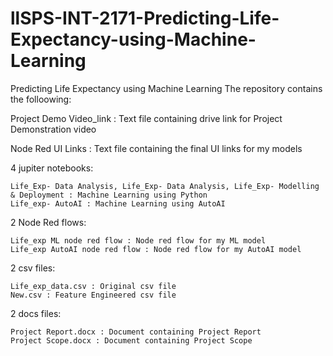 # llSPS-INT-2171-Predicting-Life-Expectancy-using-Machine-Learning
Predicting Life Expectancy using Machine Learning
The repository contains the folloowing:

Project Demo Video_link : Text file containing drive link for Project Demonstration video

Node Red UI Links : Text file containing the final UI links for my models

4 jupiter notebooks:

    Life_Exp- Data Analysis, Life_Exp- Data Analysis, Life_Exp- Modelling & Deployment : Machine Learning using Python
    Life_exp- AutoAI : Machine Learning using AutoAI

2 Node Red flows:

    Life_exp ML node red flow : Node red flow for my ML model
    Life_exp AutoAI node red flow : Node red flow for my AutoAI model

2 csv files:

    Life_exp_data.csv : Original csv file
    New.csv : Feature Engineered csv file

2 docs files:

    Project Report.docx : Document containing Project Report
    Project Scope.docx : Document containing Project Scope
